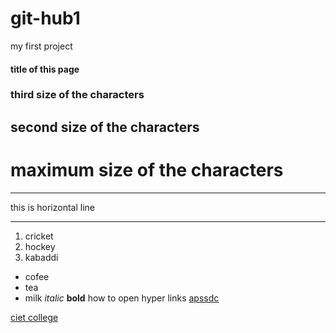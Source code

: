 # git-hub1
my first project
#### title of this page
### third size of the characters
## second size of the characters
# maximum size of the characters
***
this is horizontal line
***
1. cricket
2. hockey
3. kabaddi

- cofee
- tea
- milk
 *italic*
 **bold**
 how to open hyper links [apssdc](https://www.apssdc.in)

 [ciet college](https://www.chalapathiengg.ac.in)
